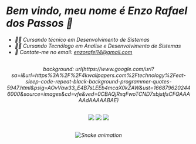 ### <h1><i>Bem vindo, meu nome é Enzo Rafael dos Passos<i> 👋</h1>

 - 🧑‍💻 Cursando técnico em Desenvolvimento de Sistemas
 - 🧑‍💻 Cursando Tecnólogo em Analise e Desenvolvimento de Sistemas
 - 📧 Contate-me no email: enzorafel14@gmail.com

##

 <div align="center">
  background: url(https://www.google.com/url?sa=i&url=https%3A%2F%2F4kwallpapers.com%2Ftechnology%2Feat-sleep-code-repeat-black-background-programmer-quotes-5947.html&psig=AOvVaw33_E4B7sLEEb4mcaX0kZAW&ust=1668796202446000&source=images&cd=vfe&ved=0CBAQjRxqFwoTCND7xbjstfsCFQAAAAAdAAAAABAE)
 </div>

  ##
  
  <div align="center"> 
  <a href="https://www.instagram.com/oenzorafaell/" target="_blank"><img src="https://img.shields.io/badge/-Instagram-%23E4405F?style=for-the-badge&logo=instagram&logoColor=white" target="_blank"></a>
  <a href = "mailto:enzorafel14@gmail.com"><img src="https://img.shields.io/badge/-Gmail-%23333?style=for-the-badge&logo=gmail&logoColor=white" target="_blank"></a>
  <a href="https://www.linkedin.com/in/enzo-rafael-passos-521851211/" target="_blank"><img src="https://img.shields.io/badge/-LinkedIn-%230077B5?style=for-the-badge&logo=linkedin&logoColor=white" target="_blank"></a> 

   ##
   
 ![Snake animation](https://github.com/EnzoRafaelPassos/EnzoRafaelPassos/blob/output/github-contribution-grid-snake.svg)
 </div>
